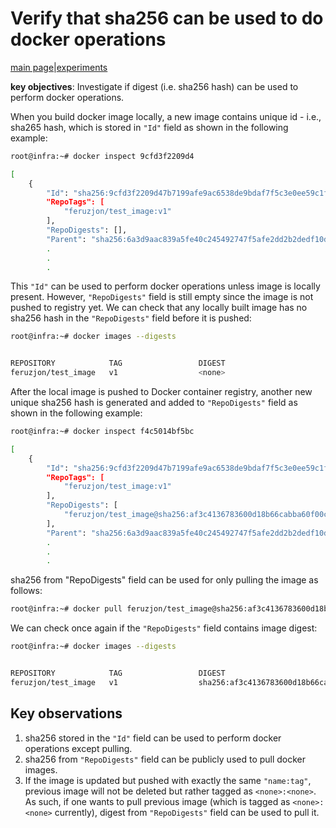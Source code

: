 # Verify that sha256 can be used to do docker operations

[main page](README.md)|[experiments](experiments/AIR-147_.md)

**key objectives**: Investigate if digest (i.e. sha256 hash) can be used to perform docker operations.

When you build docker image locally, a new image contains unique id - i.e., sha265 hash, which is stored in `"Id"` field as shown in the following example:

```bash
root@infra:~# docker inspect 9cfd3f2209d4

[
    {
        "Id": "sha256:9cfd3f2209d47b7199afe9ac6538de9bdaf7f5c3e0ee59c1f72b306c73576a1a",
        "RepoTags": [
            "feruzjon/test_image:v1"
        ],
        "RepoDigests": [],
        "Parent": "sha256:6a3d9aac839a5fe40c245492747f5afe2dd2b2dedf10d26acaa8636eaba3b0a6",
        .
        .
        .
```

This `"Id"` can be used to perform docker operations unless image is locally present. However, `"RepoDigests"` field is still empty since the image is not pushed to registry yet.
We can check that any locally built image has no sha256 hash in the `"RepoDigests"` field before it is pushed:

```bash
root@infra:~# docker images --digests


REPOSITORY            TAG                 DIGEST                                                                    IMAGE ID            CREATED             SIZE
feruzjon/test_image   v1                  <none>                                                                    9cfd3f2209d4        20 seconds ago      203MB
```

After the local image is pushed to Docker container registry, another new unique sha256 hash is generated and added to `"RepoDigests"` field as shown in the following example:

```bash
root@infra:~# docker inspect f4c5014bf5bc

[
    {
        "Id": "sha256:9cfd3f2209d47b7199afe9ac6538de9bdaf7f5c3e0ee59c1f72b306c73576a1a",
        "RepoTags": [
            "feruzjon/test_image:v1"
        ],
        "RepoDigests": [
            "feruzjon/test_image@sha256:af3c4136783600d18b66cabba60f00caf56cca5142dec2f87dd30f69dc44e6ce"
        ],
        "Parent": "sha256:6a3d9aac839a5fe40c245492747f5afe2dd2b2dedf10d26acaa8636eaba3b0a6",
        .
        .
        .
```

sha256 from "RepoDigests" field can be used for only pulling the image as follows:

```bash
root@infra:~# docker pull feruzjon/test_image@sha256:af3c4136783600d18b66cabba60f00caf56cca5142dec2f87dd30f69dc44e6ce
```

We can check once again if the `"RepoDigests"` field contains image digest:

```bash
root@infra:~# docker images --digests


REPOSITORY            TAG                 DIGEST                                                                    IMAGE ID            CREATED             SIZE
feruzjon/test_image   v1                  sha256:af3c4136783600d18b66cabba60f00caf56cca5142dec2f87dd30f69dc44e6ce   9cfd3f2209d4        3 minutes ago       203MB

```

## Key observations

1. sha256 stored in the `"Id"` field can be used to perform docker operations except pulling.
2. sha256 from `"RepoDigests"` field can be publicly used to pull docker images.
3. If the image is updated but pushed with exactly the same `"name:tag"`, previous image will not be deleted but rather
   tagged as `<none>:<none>`. As such, if one wants to pull previous image (which is tagged as `<none>:<none>` currently),
   digest from `"RepoDigests"` field can be used to pull it.
